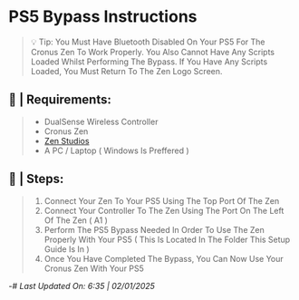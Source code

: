 # PS5 Bypass Instructions
>💡 Tip: You Must Have Bluetooth Disabled On Your PS5 For The Cronus Zen To Work Properly. You Also Cannot Have Any Scripts Loaded Whilst Performing The Bypass. If You Have Any Scripts Loaded, You Must Return To The Zen Logo Screen.

## 🔐 | Requirements:
> - DualSense Wireless Controller
> - Cronus Zen
> - [Zen Studios](https://guide.cronus.support/downloads#)
> - A PC / Laptop ( Windows Is Preffered )

## 📖 | Steps:
> 1. Connect Your Zen To Your PS5 Using The Top Port Of The Zen
> 2. Connect Your Controller To The Zen Using The Port On The Left Of The Zen ( A1 )
> 3. Perform The PS5 Bypass Needed In Order To Use The Zen Properly With Your PS5 ( This Is Located In The Folder This Setup Guide Is In )
> 4. Once You Have Completed The Bypass, You Can Now Use Your Cronus Zen With Your PS5

-# *Last Updated On: 6:35 | 02/01/2025*